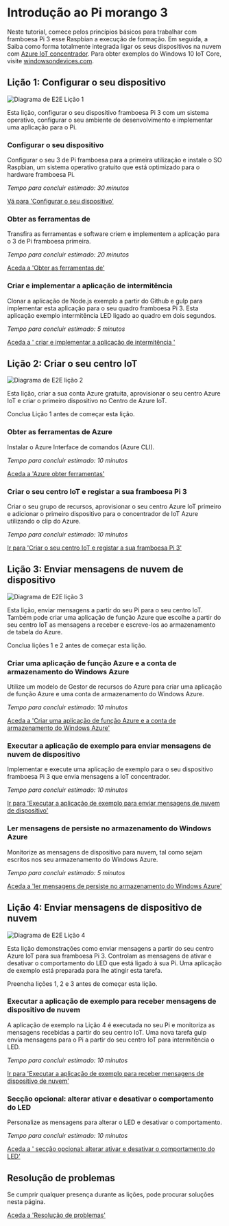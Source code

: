 <properties
 pageTitle="Introdução ao Pi morango 3 | Microsoft Azure"
 description="Introdução ao framboesa Pi 3, criar o seu centro de IoT Azure e ligar o Pi ao centro do IoT"
 services="iot-hub"
 documentationCenter=""
 authors="shizn"
 manager="timlt"
 tags=""
 keywords=""/>

<tags
 ms.service="iot-hub"
 ms.devlang="multiple"
 ms.topic="article"
 ms.tgt_pltfrm="na"
 ms.workload="na"
 ms.date="10/21/2016"
 ms.author="xshi"/>

# <a name="get-started-with-raspberry-pi-3"></a>Introdução ao Pi morango 3

Neste tutorial, comece pelos princípios básicos para trabalhar com framboesa Pi 3 esse Raspbian a execução de formação. Em seguida, a Saiba como forma totalmente integrada ligar os seus dispositivos na nuvem com [Azure IoT concentrador](iot-hub-what-is-iot-hub.md). Para obter exemplos do Windows 10 IoT Core, visite [windowsondevices.com](http://www.windowsondevices.com/).

## <a name="lesson-1-configure-your-device"></a>Lição 1: Configurar o seu dispositivo

![Diagrama de E2E Lição 1](media/iot-hub-raspberry-pi-lessons/e2e-lesson1.png)

Esta lição, configurar o seu dispositivo framboesa Pi 3 com um sistema operativo, configurar o seu ambiente de desenvolvimento e implementar uma aplicação para o Pi.

### <a name="configure-your-device"></a>Configurar o seu dispositivo

Configurar o seu 3 de Pi framboesa para a primeira utilização e instale o SO Raspbian, um sistema operativo gratuito que está optimizado para o hardware framboesa Pi.

*Tempo para concluir estimado: 30 minutos* 

[Vá para 'Configurar o seu dispositivo'](iot-hub-raspberry-pi-kit-node-lesson1-configure-your-device.md)

### <a name="get-the-tools"></a>Obter as ferramentas de
Transfira as ferramentas e software criem e implementem a aplicação para o 3 de Pi framboesa primeira.

*Tempo para concluir estimado: 20 minutos* 

[Aceda a 'Obter as ferramentas de'](iot-hub-raspberry-pi-kit-node-lesson1-get-the-tools-win32.md)

### <a name="create-and-deploy-the-blink-application"></a>Criar e implementar a aplicação de intermitência

Clonar a aplicação de Node.js exemplo a partir do Github e gulp para implementar esta aplicação para o seu quadro framboesa Pi 3. Esta aplicação exemplo intermitência LED ligado ao quadro em dois segundos.

*Tempo para concluir estimado: 5 minutos* 

[Aceda a ' criar e implementar a aplicação de intermitência '](iot-hub-raspberry-pi-kit-node-lesson1-deploy-blink-app.md)

## <a name="lesson-2-create-your-iot-hub"></a>Lição 2: Criar o seu centro IoT

![Diagrama de E2E lição 2](media/iot-hub-raspberry-pi-lessons/e2e-lesson2.png)

Esta lição, criar a sua conta Azure gratuita, aprovisionar o seu centro Azure IoT e criar o primeiro dispositivo no Centro de Azure IoT.

Conclua Lição 1 antes de começar esta lição.

### <a name="get-the-azure-tools"></a>Obter as ferramentas de Azure

Instalar o Azure Interface de comandos (Azure CLI).

*Tempo para concluir estimado: 10 minutos* 

[Aceda a 'Azure obter ferramentas'](iot-hub-raspberry-pi-kit-node-lesson2-get-azure-tools-win32.md)

### <a name="create-your-iot-hub-and-register-your-raspberry-pi-3"></a>Criar o seu centro IoT e registar a sua framboesa Pi 3

Criar o seu grupo de recursos, aprovisionar o seu centro Azure IoT primeiro e adicionar o primeiro dispositivo para o concentrador de IoT Azure utilizando o clip do Azure. 

*Tempo para concluir estimado: 10 minutos* 

[Ir para 'Criar o seu centro IoT e registar a sua framboesa Pi 3'](iot-hub-raspberry-pi-kit-node-lesson2-prepare-azure-iot-hub.md)


## <a name="lesson-3-send-device-to-cloud-messages"></a>Lição 3: Enviar mensagens de nuvem de dispositivo

![Diagrama de E2E lição 3](media/iot-hub-raspberry-pi-lessons/e2e-lesson3.png)

Esta lição, enviar mensagens a partir do seu Pi para o seu centro IoT. Também pode criar uma aplicação de função Azure que escolhe a partir do seu centro IoT as mensagens a receber e escreve-los ao armazenamento de tabela do Azure.

Conclua lições 1 e 2 antes de começar esta lição.

### <a name="create-an-azure-function-app-and-azure-storage-account"></a>Criar uma aplicação de função Azure e a conta de armazenamento do Windows Azure

Utilize um modelo de Gestor de recursos do Azure para criar uma aplicação de função Azure e uma conta de armazenamento do Windows Azure.

*Tempo para concluir estimado: 10 minutos* 

[Aceda a 'Criar uma aplicação de função Azure e a conta de armazenamento do Windows Azure'](iot-hub-raspberry-pi-kit-node-lesson3-deploy-resource-manager-template.md)

### <a name="run-sample-application-to-send-device-to-cloud-messages"></a>Executar a aplicação de exemplo para enviar mensagens de nuvem de dispositivo

Implementar e execute uma aplicação de exemplo para o seu dispositivo framboesa Pi 3 que envia mensagens a IoT concentrador.

*Tempo para concluir estimado: 10 minutos* 

[Ir para 'Executar a aplicação de exemplo para enviar mensagens de nuvem de dispositivo'](iot-hub-raspberry-pi-kit-node-lesson3-run-azure-blink.md)

### <a name="read-messages-persisted-in-azure-storage"></a>Ler mensagens de persiste no armazenamento do Windows Azure
Monitorize as mensagens de dispositivo para nuvem, tal como sejam escritos nos seu armazenamento do Windows Azure.

*Tempo para concluir estimado: 5 minutos* 

[Aceda a 'ler mensagens de persiste no armazenamento do Windows Azure'](iot-hub-raspberry-pi-kit-node-lesson3-read-table-storage.md)


## <a name="lesson-4-send-cloud-to-device-messages"></a>Lição 4: Enviar mensagens de dispositivo de nuvem

![Diagrama de E2E Lição 4](media/iot-hub-raspberry-pi-lessons/e2e-lesson4.png)

Esta lição demonstrações como enviar mensagens a partir do seu centro Azure IoT para sua framboesa Pi 3. Controlam as mensagens de ativar e desativar o comportamento do LED que está ligado à sua Pi. Uma aplicação de exemplo está preparada para lhe atingir esta tarefa.

Preencha lições 1, 2 e 3 antes de começar esta lição.

### <a name="run-the-sample-application-to-receive-cloud-to-device-messages"></a>Executar a aplicação de exemplo para receber mensagens de dispositivo de nuvem

A aplicação de exemplo na Lição 4 é executada no seu Pi e monitoriza as mensagens recebidas a partir do seu centro IoT. Uma nova tarefa gulp envia mensagens para o Pi a partir do seu centro IoT para intermitência o LED.

*Tempo para concluir estimado: 10 minutos* 

[Ir para 'Executar a aplicação de exemplo para receber mensagens de dispositivo de nuvem'](iot-hub-raspberry-pi-kit-node-lesson4-send-cloud-to-device-messages.md)

### <a name="optional-section-change-the-on-and-off-behavior-of-the-led"></a>Secção opcional: alterar ativar e desativar o comportamento do LED

Personalize as mensagens para alterar o LED e desativar o comportamento.

*Tempo para concluir estimado: 10 minutos* 

[Aceda a ' secção opcional: alterar ativar e desativar o comportamento do LED'](iot-hub-raspberry-pi-kit-node-lesson4-change-led-behavior.md)


## <a name="troubleshooting"></a>Resolução de problemas

Se cumprir qualquer presença durante as lições, pode procurar soluções nesta página.

[Aceda a 'Resolução de problemas'](iot-hub-raspberry-pi-kit-node-troubleshooting.md)
